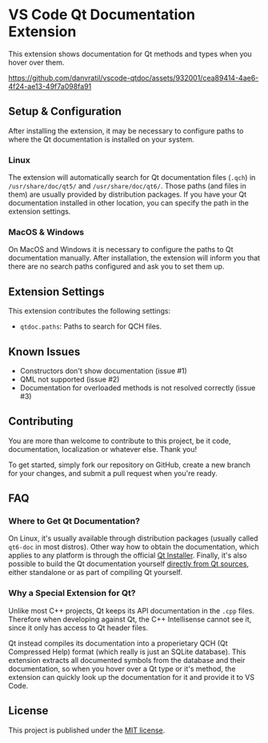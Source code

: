 # VS Code Qt Documentation Extension

This extension shows documentation for Qt methods and types when you hover over
them.

https://github.com/danvratil/vscode-qtdoc/assets/932001/cea89414-4ae6-4f24-ae13-49f7a098fa91

## Setup & Configuration

After installing the extension, it may be necessary to configure paths to
where the Qt documentation is installed on your system.

### Linux

The extension will automatically search for Qt documentation files (`.qch`)
in `/usr/share/doc/qt5/` and `/usr/share/doc/qt6/`. Those paths (and files in
them) are usually provided by distribution packages. If you have your Qt
documentation installed in other location, you can specify the path in the
extension settings.

### MacOS & Windows

On MacOS and Windows it is necessary to configure the paths to Qt documentation
manually. After installation, the extension will inform you that there are no
search paths configured and ask you to set them up.

## Extension Settings

This extension contributes the following settings:

* `qtdoc.paths`: Paths to search for QCH files.

## Known Issues

* Constructors don't show documentation (issue #1)
* QML not supported (issue #2)
* Documentation for overloaded methods is not resolved correctly (issue #3)

## Contributing

You are more than welcome to contribute to this project, be it code,
documentation, localization or whatever else. Thank you!

To get started, simply fork our repository on GitHub, create a new branch
for your changes, and submit a pull request when you're ready.

## FAQ

### Where to Get Qt Documentation?

On Linux, it's usually available through distribution packages (usually called
`qt6-doc` in most distros). Other way how to obtain the documentation, which
applies to any platform is through the official
[Qt Installer](https://www.qt.io/download-qt-installer-oss). Finally, it's
also possible to build the Qt documentation yourself
[directly from Qt sources](https://wiki.qt.io/Building_Qt_Documentation),
either standalone or as part of compiling Qt yourself.

### Why a Special Extension for Qt?

Unlike most C++ projects, Qt keeps its API documentation in the `.cpp` files.
Therefore when developing against Qt, the C++ Intellisense cannot see it, since
it only has access to Qt header files.

Qt instead compiles its documentation into a properietary QCH (Qt Compressed
Help) format (which really is just an SQLite database). This extension extracts
all documented symbols from the database and their documentation, so when you
hover over a Qt type or it's method, the extension can quickly look up the
documentation for it and provide it to VS Code.

## License

This project is published under the [MIT license](LICENSES/MIT.txt).

